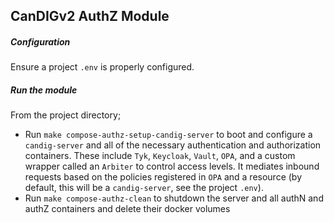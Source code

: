 ## CanDIGv2 AuthZ Module

##### Configuration
Ensure a project `.env` is properly configured.

##### Run the module

From the project directory;
- Run `make compose-authz-setup-candig-server` to boot and configure a `candig-server` and all of the necessary authentication and authorization containers. These include `Tyk`, `Keycloak`, `Vault`, `OPA`, and a custom wrapper called an `Arbiter` to control access levels. It mediates inbound requests based on the policies registered in `OPA` and a resource (by default, this will be a `candig-server`, see the project `.env`).
- Run `make compose-authz-clean` to shutdown the server and all authN and authZ containers and delete their docker volumes
